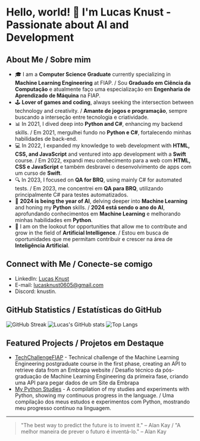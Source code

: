 # Hello, world! 👋 I'm Lucas Knust - Passionate about AI and Development

## About Me / Sobre mim
- 🎓 I am a **Computer Science Graduate** currently specializing in **Machine Learning Engineering** at FIAP. / Sou **Graduado em Ciência da Computação** e atualmente faço uma especialização em **Engenharia de Aprendizado de Máquina** na FIAP.
- 🕹️ **Lover of games and coding**, always seeking the intersection between technology and creativity. / **Amante de jogos e programação**, sempre buscando a interseção entre tecnologia e criatividade.
- 📊 In 2021, I dived deep into **Python and C#**, enhancing my backend skills. / Em 2021, mergulhei fundo no **Python e C#**, fortalecendo minhas habilidades de back-end.
- 💻 In 2022, I expanded my knowledge to web development with **HTML, CSS, and JavaScript** and ventured into app development with a **Swift** course. / Em 2022, expandi meu conhecimento para a web com **HTML, CSS e JavaScript** e também desbravei o desenvolvimento de apps com um curso de **Swift**.
- 🔍 In 2023, I focused on **QA for BRQ**, using mainly C# for automated tests. / Em 2023, me concentrei em **QA para BRQ**, utilizando principalmente C# para testes automatizados.
- 🤖 **2024 is being the year of AI**, delving deeper into **Machine Learning** and honing my **Python** skills. / **2024 está sendo o ano do AI**, aprofundando conhecimentos em **Machine Learning** e melhorando minhas habilidades em **Python**.
- 🚀 I am on the lookout for opportunities that allow me to contribute and grow in the field of **Artificial Intelligence**. / Estou em busca de oportunidades que me permitam contribuir e crescer na área de **Inteligência Artificial**.

## Connect with Me / Conecte-se comigo
- LinkedIn: [Lucas Knust](https://www.linkedin.com/in/lucas-knust/)
- E-mail: [lucasknust0605@gmail.com](mailto:lucasknust0605@gmail.com)
- Discord: knustin.

## GitHub Statistics / Estatísticas do GitHub
![GitHub Streak](https://github-readme-streak-stats.herokuapp.com/?user=Knust06&theme=dark)
![Lucas's GitHub stats](https://github-readme-stats.vercel.app/api?username=Knust06&show_icons=true&theme=radical)
![Top Langs](https://github-readme-stats.vercel.app/api/top-langs/?username=Knust06&layout=compact&theme=radical)

## Featured Projects / Projetos em Destaque
- [TechChallengeFIAP](https://github.com/Knust06/TechChallengeFIAP) - Technical challenge of the Machine Learning Engineering postgraduate course in the first phase, creating an API to retrieve data from an Embrapa website / Desafio técnico da pós-graduação de Machine Learning Engineering da primeira fase, criando uma API para pegar dados de um Site da Embrapa
- [My Python Studies](https://github.com/Knust06/Python) - A compilation of my studies and experiments with Python, showing my continuous progress in the language. / Uma compilação dos meus estudos e experimentos com Python, mostrando meu progresso contínuo na linguagem.

---

> "The best way to predict the future is to invent it." – Alan Kay / "A melhor maneira de prever o futuro é inventá-lo." – Alan Kay
